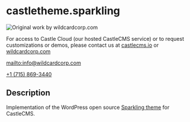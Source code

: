 # castletheme.sparkling

<img src='https://www.wildcardcorp.com/logo.png' alt='Original work by wildcardcorp.com' />

For access to Castle Cloud (our hosted CastleCMS service) or
to request customizations or demos, please contact us at
[castlecms.io](https://castlecms.io) or [wildcardcorp.com](https://wildcardcorp.com)

<mailto:info@wildcardcorp.com>

<a href='tel:+17158693440'>+1 (715) 869-3440</a>


## Description

Implementation of the WordPress open source [Sparkling theme](https://wordpress.org/themes/sparkling/)
for CastleCMS.
